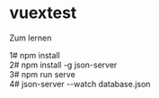 # vuextest

Zum lernen

1# npm install <br/>
2# npm install -g json-server <br/>
3# npm run serve <br/>
4# json-server --watch database.json <br/> 
